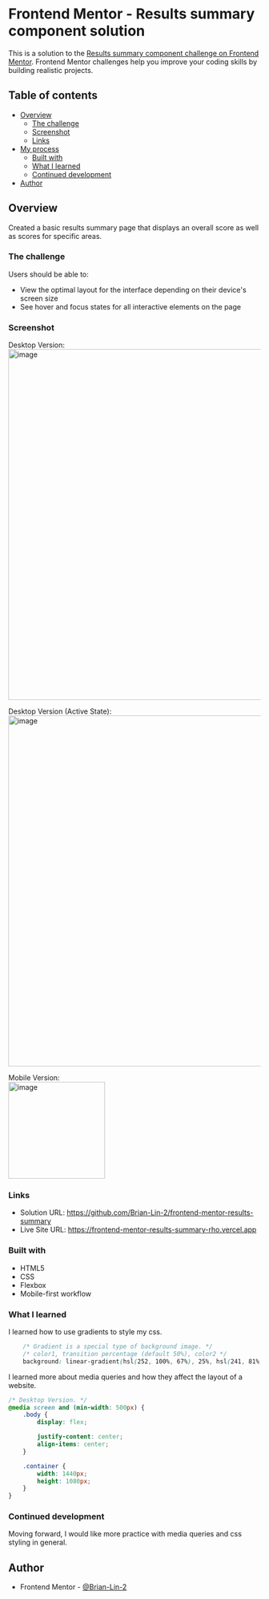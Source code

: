 # Frontend Mentor - Results summary component solution

This is a solution to the [Results summary component challenge on Frontend Mentor](https://www.frontendmentor.io/challenges/results-summary-component-CE_K6s0maV). Frontend Mentor challenges help you improve your coding skills by building realistic projects. 

## Table of contents

- [Overview](#overview)
  - [The challenge](#the-challenge)
  - [Screenshot](#screenshot)
  - [Links](#links)
- [My process](#my-process)
  - [Built with](#built-with)
  - [What I learned](#what-i-learned)
  - [Continued development](#continued-development)
- [Author](#author)

## Overview
Created a basic results summary page that displays an overall score as well as scores for specific areas.

### The challenge
Users should be able to:

- View the optimal layout for the interface depending on their device's screen size
- See hover and focus states for all interactive elements on the page

### Screenshot

Desktop Version:
<br/> <img width="700" alt="image" src="https://user-images.githubusercontent.com/19761406/228931970-8860f88e-2184-464a-8356-8e7bc4d7e43e.png">

Desktop Version (Active State):
<br/> <img width="700" alt="image" src="https://user-images.githubusercontent.com/19761406/228928108-031fbfb9-548b-4cbb-8795-4234241cb679.png">

Mobile Version:
<br/> <img width="193" alt="image" src="https://user-images.githubusercontent.com/19761406/228928790-25fbf73f-e351-4b04-9507-1d9a28c7fcfc.png">

### Links

- Solution URL: https://github.com/Brian-Lin-2/frontend-mentor-results-summary
- Live Site URL: https://frontend-mentor-results-summary-rho.vercel.app

### Built with

- HTML5
- CSS
- Flexbox
- Mobile-first workflow

### What I learned

I learned how to use gradients to style my css.

```css
    /* Gradient is a special type of background image. */
    /* color1, transition percentage (default 50%), color2 */
    background: linear-gradient(hsl(252, 100%, 67%), 25%, hsl(241, 81%, 54%));
```

I learned more about media queries and how they affect the layout of a website.

```css
/* Desktop Version. */
@media screen and (min-width: 500px) {
    .body {
        display: flex;

        justify-content: center;
        align-items: center;
    }

    .container {
        width: 1440px;
        height: 1080px;
    }
}
```

### Continued development
Moving forward, I would like more practice with media queries and css styling in general.

## Author
- Frontend Mentor - [@Brian-Lin-2](https://www.frontendmentor.io/profile/Brian-Lin-2)

